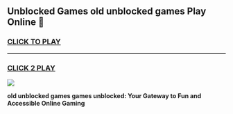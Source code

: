 
## Unblocked Games old unblocked games Play Online 👋
<h3>
<a href="https://news.freeplayer.one?title=old_unblocked_games&ref=17F">CLICK TO PLAY</a></h3>
<hr>

<h3>
<a href="https://news.freeplayer.one?title=old_unblocked_games&ref=17F">CLICK 2 PLAY</a>
  
</h3>

<a href="https://news.freeplayer.one?title=old_unblocked_games&ref=17F/"><img src="https://clearcache.store/games.png"></a>


**old unblocked games games unblocked: Your Gateway to Fun and Accessible Online Gaming**
